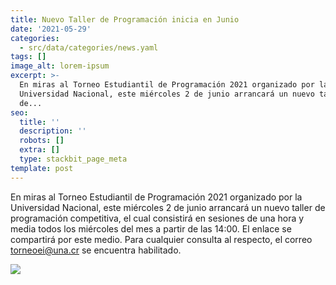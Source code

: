 ```yaml
---
title: Nuevo Taller de Programación inicia en Junio
date: '2021-05-29'
categories:
  - src/data/categories/news.yaml
tags: []
image_alt: lorem-ipsum
excerpt: >-
  En miras al Torneo Estudiantil de Programación 2021 organizado por la
  Universidad Nacional, este miércoles 2 de junio arrancará un nuevo taller
  de...
seo:
  title: ''
  description: ''
  robots: []
  extra: []
  type: stackbit_page_meta
template: post
---
```

En miras al Torneo Estudiantil de Programación 2021 organizado por la Universidad Nacional, este miércoles 2 de junio arrancará un nuevo taller de programación competitiva, el cual consistirá en sesiones de una hora y media todos los miércoles del mes a partir de las 14:00. El enlace se compartirá por este medio. Para cualquier consulta al respecto, el correo torneoei@una.cr se encuentra habilitado.

![](/\_static/app-assets/Taller%20Programaci%C3%B3n%20Junio.png)
